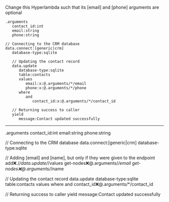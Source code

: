 Change this Hyperlambda such that its [email] and [phone] arguments are optional

```hyperlambda
.arguments
   contact_id:int
   email:string
   phone:string

// Connecting to the CRM database
data.connect:[generic|crm]
   database-type:sqlite

   // Updating the contact record
   data.update
      database-type:sqlite
      table:contacts
      values
         email:x:@.arguments/*/email
         phone:x:@.arguments/*/phone
      where
         and
            contact_id:x:@.arguments/*/contact_id

   // Returning success to caller
   yield
      message:Contact updated successfully
```
---
.arguments
   contact_id:int
   email:string
   phone:string

// Connecting to the CRM database
data.connect:[generic|crm]
   database-type:sqlite

   // Adding [email] and [name], but only if they were given to the endpoint
   add:x:./*/data.update/*/values
      get-nodes:x:@.arguments/*/email
      get-nodes:x:@.arguments/*/name

   // Updating the contact record
   data.update
      database-type:sqlite
      table:contacts
      values
      where
         and
            contact_id:x:@.arguments/*/contact_id

   // Returning success to caller
   yield
      message:Contact updated successfully

